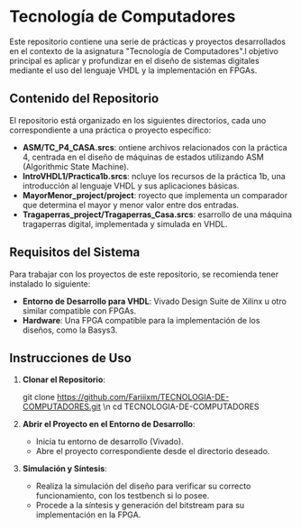 # Tecnología de Computadores

Este repositorio contiene una serie de prácticas y proyectos desarrollados en el contexto de la asignatura "Tecnología de Computadores".l objetivo principal es aplicar y profundizar en el diseño de sistemas digitales mediante el uso del lenguaje VHDL y la implementación en FPGAs.
## Contenido del Repositorio

El repositorio está organizado en los siguientes directorios, cada uno correspondiente a una práctica o proyecto específico:
- **ASM/TC_P4_CASA.srcs**: ontiene archivos relacionados con la práctica 4, centrada en el diseño de máquinas de estados utilizando ASM (Algorithmic State Machine).
- **IntroVHDL1/Practica1b.srcs**: ncluye los recursos de la práctica 1b, una introducción al lenguaje VHDL y sus aplicaciones básicas.
- **MayorMenor_project/project**: royecto que implementa un comparador que determina el mayor y menor valor entre dos entradas.
- **Tragaperras_project/Tragaperras_Casa.srcs**: esarrollo de una máquina tragaperras digital, implementada y simulada en VHDL.
## Requisitos del Sistema

Para trabajar con los proyectos de este repositorio, se recomienda tener instalado lo siguiente:

- **Entorno de Desarrollo para VHDL**: Vivado Design Suite de Xilinx u otro similar compatible con FPGAs.
- **Hardware**: Una FPGA compatible para la implementación de los diseños, como la Basys3.
## Instrucciones de Uso

1. **Clonar el Repositorio**:

   git clone https://github.com/Fariiixm/TECNOLOGIA-DE-COMPUTADORES.git \n
   cd TECNOLOGIA-DE-COMPUTADORES
   
2. **Abrir el Proyecto en el Entorno de Desarrollo**:
   - Inicia tu entorno de desarrollo (Vivado).   
   - Abre el proyecto correspondiente desde el directorio deseado.
3. **Simulación y Síntesis**:
   - Realiza la simulación del diseño para verificar su correcto funcionamiento, con los testbench si lo posee.
   - Procede a la síntesis y generación del bitstream para su implementación en la FPGA.
